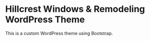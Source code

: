 # Hillcrest Windows & Remodeling WordPress Theme

This is a custom WordPress theme using Bootstrap.
